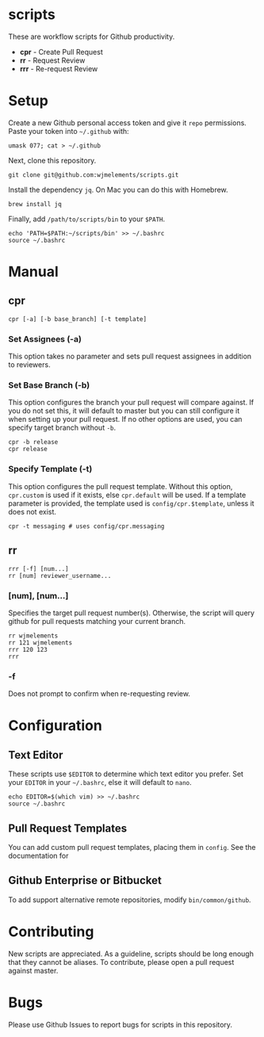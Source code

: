# scripts
These are workflow scripts for Github productivity.

* **cpr** - Create Pull Request
* **rr** - Request Review
* **rrr** - Re-request Review

# Setup
Create a new Github personal access token and give it `repo` permissions.
Paste your token into `~/.github` with:

    umask 077; cat > ~/.github

Next, clone this repository.

    git clone git@github.com:wjmelements/scripts.git

Install the dependency `jq`. On Mac you can do this with Homebrew.

    brew install jq

Finally, add `/path/to/scripts/bin` to your `$PATH`.

    echo 'PATH=$PATH:~/scripts/bin' >> ~/.bashrc
    source ~/.bashrc

# Manual
## cpr

    cpr [-a] [-b base_branch] [-t template]

### Set Assignees (-a)
This option takes no parameter and sets pull request assignees in addition to reviewers.

### Set Base Branch (-b)
This option configures the branch your pull request will compare against.
If you do not set this, it will default to master but you can still configure it when setting up your pull request.
If no other options are used, you can specify target branch without `-b`.

    cpr -b release
    cpr release

### Specify Template (-t)
This option configures the pull request template.
Without this option, `cpr.custom` is used if it exists, else `cpr.default` will be used.
If a template parameter is provided, the template used is `config/cpr.$template`, unless it does not exist.

    cpr -t messaging # uses config/cpr.messaging

## rr

    rrr [-f] [num...]
    rr [num] reviewer_username...

### [num], [num...]
Specifies the target pull request number(s).
Otherwise, the script will query github for pull requests matching your current branch.

    rr wjmelements
    rr 121 wjmelements
    rrr 120 123
    rrr

### -f
Does not prompt to confirm when re-requesting review.

# Configuration
## Text Editor
These scripts use `$EDITOR` to determine which text editor you prefer.
Set your `EDITOR` in your `~/.bashrc`, else it will default to `nano`.

    echo EDITOR=$(which vim) >> ~/.bashrc
    source ~/.bashrc

## Pull Request Templates
You can add custom pull request templates, placing them in `config`.
See the documentation for

## Github Enterprise or Bitbucket
To add support alternative remote repositories, modify `bin/common/github`.

# Contributing
New scripts are appreciated.
As a guideline, scripts should be long enough that they cannot be aliases.
To contribute, please open a pull request against master.

# Bugs
Please use Github Issues to report bugs for scripts in this repository.
